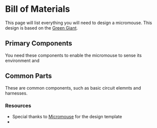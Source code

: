 # Bill of Materials

This page will list everything you will need to design a micromouse. This design is based on the [Green Giant](http://greenye.net/Pages/Micromouse/Micromouse2012-2013.html).

## Primary Components
You need these components to enable the micromouse to sense its environment and




## Common Parts
These are common components, such as basic circuit elemnts and harnesses.


### Resources
- Special thanks to [Micromouse](http://greenye.net/Pages/Micromouse/Micromouse2012-2013.html) for the design template
-
